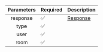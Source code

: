 | Parameters | Required           | Description             |
|:----------:|--------------------|-------------------------|
|  response  | :white_check_mark: | [Response](Response.md) |
|    type    | :white_check_mark: |                         |
|    user    | :white_check_mark: |                         |
|    room    | :white_check_mark: |                         |